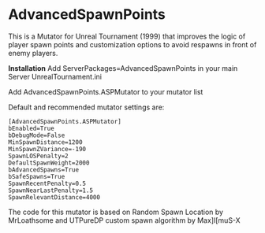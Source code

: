 # AdvancedSpawnPoints
This is a Mutator for Unreal Tournament (1999) that improves the logic of player spawn points and customization options to avoid respawns in front of enemy players.

**Installation**
Add ServerPackages=AdvancedSpawnPoints in your main Server UnrealTournament.ini

Add AdvancedSpawnPoints.ASPMutator to your mutator list 

Default and recommended mutator settings are:

```
[AdvancedSpawnPoints.ASPMutator]
bEnabled=True
bDebugMode=False
MinSpawnDistance=1200
MinSpawnZVariance=-190
SpawnLOSPenalty=2
DefaultSpawnWeight=2000
bAdvancedSpawns=True
bSafeSpawns=True
SpawnRecentPenalty=0.5
SpawnNearLastPenalty=1.5
SpawnRelevantDistance=4000
```

The code for this mutator is based on Random Spawn Location by MrLoathsome and UTPureDP custom spawn algorithm by Max]I[muS-X
